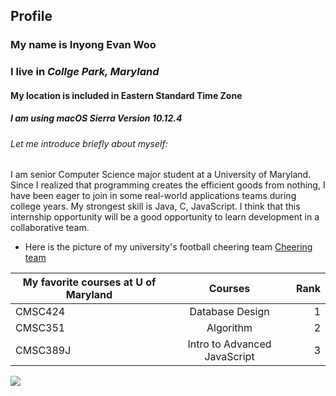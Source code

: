 ## Profile

### My name is **Inyong Evan Woo**

### I live in *Collge Park, Maryland*

#### My location is included in Eastern Standard Time Zone

##### I am using **macOS Sierra Version 10.12.4**

###### Let me introduce briefly about myself:
I am senior Computer Science major student at a University of Maryland. Since I realized that programming creates the efficient goods from nothing, I have been eager to join in some real-world applications teams during college years. My strongest skill is Java, C, JavaScript. I think that this internship opportunity will be a good opportunity to learn development in a collaborative team.

- Here is the picture of my university's football cheering team 
[Cheering team](http://image.cdnllnwnl.xosnetwork.com/pics33/0/QO/QOMGRLZPABCGPID.20131027002606.jpg)

| My favorite courses at U of Maryland  | Courses                     | Rank |
| ------------------------------------  |:---------------------------:| ----:|
| CMSC424                               | Database Design             | 1    |
| CMSC351                               | Algorithm                   | 2    |
| CMSC389J                              | Intro to Advanced JavaScript| 3    |

![](https://media.licdn.com/mpr/mpr/shrinknp_200_200/AAEAAQAAAAAAAAM9AAAAJGYzNDg3NmQwLTE4OWUtNDVhMS1iZWIzLTU0MGU5ZjA2ZmI5NQ.jpg)

